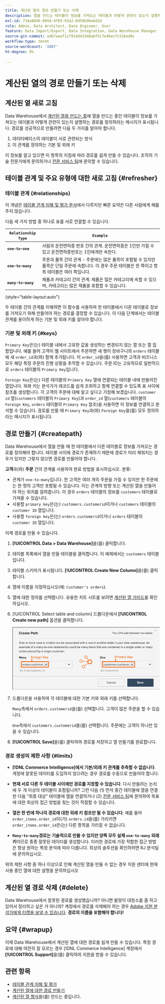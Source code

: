 ```yaml
---
title: 계산된 열의 경로 만들기 또는 삭제
description: 열을 만드는 테이블이 정보를 가져오는 테이블과 어떻게 관련이 있는지 설명하는 경로를 정의하는 방법을 알아봅니다.
exl-id: 734a8046-8058-4f03-93a2-8d59b9be6d2d
role: Admin, Data Architect, Data Engineer, User
feature: Data Import/Export, Data Integration, Data Warehouse Manager
source-git-commit: adb7aaef1cf914d43348abf5c7e4bec7c51bed0c
workflow-type: tm+mt
source-wordcount: '1007'
ht-degree: 0%

---
```


# 계산된 열의 경로 만들기 또는 삭제

## 계산된 열 새로 고침

Data Warehouse에서 [계산된 열을 만드는 중](../data-warehouse-mgr/creating-calculated-columns.md)에 열을 만드는 중인 테이블이 정보를 가져오는 테이블과 어떻게 관련이 있는지 설명하는 경로를 정의하라는 메시지가 표시됩니다. 경로를 성공적으로 만들려면 다음 두 가지를 알아야 합니다.

1. 데이터베이스의 테이블이 서로 관련되는 방식
1. 이 관계를 정의하는 기본 및 외래 키

이 정보를 알고 있으면 이 항목의 지침에 따라 경로를 쉽게 만들 수 있습니다. 조직의 기술 전문가에게 문의하거나 [전문 서비스 팀](https://experienceleague.adobe.com/docs/commerce-knowledge-base/kb/troubleshooting/miscellaneous/mbi-service-policies.html?lang=ko)에 문의할 수 있습니다.

## 테이블 관계 및 주요 유형에 대한 새로 고침 {#refresher}

### 테이블 관계 {#relationships}

이 개념은 [테이블 관계 이해 및 평가 문서](../../data-analyst/data-warehouse-mgr/table-relationships.md)에서 다루지만 빠른 요약은 다른 사람에게 해를 주지 않습니다.

다음 세 가지 방법 중 하나로 표를 서로 연결할 수 있습니다.

| **`Relationship Type`** | **`Example`** |
|-----|-----|
| **`one-to-one`** | 사람과 운전면허증 번호 간의 관계. 운전면허증은 1인만 가질 수 있고 운전면허증번호는 1인에게만 속한다. |
| **`one-to-many`** | 주문과 품목 간의 관계 - 주문에는 많은 품목이 포함될 수 있지만 품목은 단일 주문에 속합니다. 이 경우 주문 테이블은 한 쪽이고 항목 테이블은 여러 쪽입니다. |
| **`many-to-many`** | 제품과 카테고리 간의 관계: 제품은 많은 카테고리에 속할 수 있으며, 카테고리는 많은 제품을 포함할 수 있습니다. |

{style="table-layout:auto"}

두 테이블 간의 관계를 이해하면 이 함수를 사용하여 한 테이블에서 다른 테이블로 정보를 가져오기 위해 만들어야 하는 경로를 결정할 수 있습니다. 이 다음 단계에서는 테이블 관계를 용이하게 하는 기본 및 외래 키를 알아야 합니다.

### 기본 및 외래 키 {#keys}

`Primary Key`은(는) 테이블 내에서 고유한 값을 생성하는 변경되지 않는 열 또는 열 집합입니다. 예를 들어 고객이 웹 사이트에서 주문하면 새 행이 장바구니의 `orders` 테이블에 새 `order_id`과(와) 함께 추가됩니다. 이 `order_id`을(를) 사용하면 고객과 비즈니스 모두 해당 특정 주문의 진행 상황을 추적할 수 있습니다. 주문 ID는 고유하므로 일반적으로 `orders` 테이블의 `Primary Key`입니다.

`Foreign Key`은(는) 다른 테이블의 `Primary Key` 열에 연결되는 테이블 내에 만들어진 열입니다. 외래 키는 분석가가 레코드를 쉽게 조회하고 함께 연결할 수 있도록 표 사이에 참조를 생성합니다. 각 고객의 주문에 대해 알고 싶다고 가정해 보겠습니다. `customer id` 열(`customers` 테이블의 `Primary Key`)과 `order_id` 열(`customers` 테이블의 `Foreign Key`, `orders` 테이블의 `Primary Key` 참조)을 사용하면 이 정보를 연결하고 분석할 수 있습니다. 경로를 만들 때 `Primary Key`과(와) `Foreign Key`을(를) 모두 정의하라는 메시지가 표시됩니다.

## 경로 만들기 {#createpath}

Data Warehouse에서 열을 만들 때 한 테이블에서 다른 테이블로 정보를 가져오는 경로를 정의해야 합니다. 테이블 사이에 경로가 존재하기 때문에 경로가 미리 채워지는 경우가 있지만 그렇지 않으면 경로를 만들어야 합니다.

**고객**&#x200B;과(와) **주문** 간의 관계를 사용하여 완료 방법을 표시하십시오. 분류:

* 관계가 `one-to-many`입니다. 한 고객은 여러 개의 주문을 가질 수 있지만 한 주문에는 한 명의 고객만 포함될 수 있습니다. 이는 관계의 방향 또는 계산된 열을 만들어야 하는 위치를 알려줍니다. 이 경우 `orders` 테이블의 정보를 `customers` 테이블로 가져올 수 있습니다.
* 사용할 `primary key`은(는) `customers.customerid`이거나 `customers` 테이블의 `customer ID` 열입니다.
* 사용할 `foreign key`은(는) `orders.customerid`이거나 `orders` 테이블의 `customer ID` 열입니다.

이제 경로를 만들 수 있습니다.

1. **[!UICONTROL Data > Data Warehouse]**&#x200B;을(를) 클릭합니다.
1. 테이블 목록에서 열을 만들 테이블을 클릭합니다. 이 예제에서는 `customers` 테이블입니다.
1. 테이블 스키마가 표시됩니다. **[!UICONTROL Create New Column]**&#x200B;을(를) 클릭합니다.
1. 열에 이름을 지정하십시오(예: `Customer's orders`).
1. 열에 대한 정의를 선택합니다. 유용한 치트 시트를 보려면 [계산된 열 가이드](../data-warehouse-mgr/creating-calculated-columns.md)를 확인하십시오.
1. [!UICONTROL Select table and column] 드롭다운에서 **[!UICONTROL Create new path]** 옵션을 클릭합니다.

   ![계산된 열의 경로를 만드는 모달](../../assets/Creating_Paths_modal.png)

1. 드롭다운을 사용하여 각 테이블에 대한 기본 키와 외래 키를 선택합니다.

   `Many`측에서 `orders.customerid`을(를) 선택합니다. 고객이 많은 주문을 할 수 있습니다.

   `One`측에서 `customers.customerid`을(를) 선택합니다. 주문에는 고객이 하나만 있을 수 있습니다.

1. **[!UICONTROL Save]**&#x200B;을(를) 클릭하여 경로를 저장하고 열 만들기를 완료합니다.

### 경로 생성의 제한 사항 {#limits}

* **[!DNL Commerce Intelligence]에서 기본/외래 키 관계를 추측할 수 없습니다**. 계정에 잘못된 데이터를 도입하지 않으려는 경우 경로를 수동으로 만들어야 합니다.

* **현재 서로 다른 두 테이블 사이에만 경로를 지정할 수 있습니다**. 다시 만들려는 논리에 두 개 이상의 테이블이 포함됩니까? 그런 다음 (1) 먼저 중간 테이블에 열을 연결한 다음 &quot;최종 대상&quot; 테이블에 열을 연결하거나 (2) [전문 서비스 팀](https://experienceleague.adobe.com/docs/commerce-knowledge-base/kb/troubleshooting/miscellaneous/mbi-service-policies.html?lang=ko)에 문의하여 목표에 대한 최상의 접근 방법을 찾는 것이 적절할 수 있습니다.

* **열은 한 번에 하나의 경로에 대한 외래 키 참조만 될 수 있습니다**. 예를 들어 `order_items.order_id`이(가) `orders.id`을(를) 가리키면 `order_items.order_id`은(는) 다른 항목을 가리킬 수 없습니다.

* **`Many-to-many`경로는 기술적으로 만들 수 있지만 양쪽 모두 실제 `one-to-many` 외래 키**&#x200B;이므로 종종 잘못된 데이터를 생성합니다. 이러한 경로에 가장 적합한 접근 방법은 항상 원하는 특정 분석에 따라 다릅니다. 최상의 솔루션을 확인하려면 RJ 분석팀에 문의하십시오.

위의 제한 사항 중 하나 이상으로 인해 계산된 열을 만들 수 없는 경우 지원 센터에 현재 사용 중인 열에 대한 설명을 문의하십시오

## 계산된 열 경로 삭제 {#delete}

Data Warehouse에서 잘못된 경로를 생성했습니까? 아니면 봄맞이 대청소를 좀 하고 있어서 정리하고 싶은 거 아니야? 계정에서 경로를 삭제해야 하는 경우 [Adobe 지원 분석가에게 티켓을 보낼 수 있습니다](../../guide-overview.md#Submitting-a-Support-Ticket). **경로의 이름을 포함해야 합니다!**

## 요약 {#wrapup}

이제 Data Warehouse에서 계산된 열에 대한 경로를 쉽게 만들 수 있습니다. 특정 경로에 대해 여전히 잘 모르는 경우 [!DNL Commerce Intelligence] 계정에서 **[!UICONTROL Support]**&#x200B;을(를) 클릭하여 지원을 받을 수 있습니다.

## 관련 항목

* [테이블 관계 이해 및 평가](../data-warehouse-mgr/table-relationships.md)
* [계산된 열에 대한 경로 만들기](../data-warehouse-mgr/create-paths-calc-columns.md)
* [계산된 열 형식](../data-warehouse-mgr/calc-column-types.md)을(를) 만드는 중입니다.

